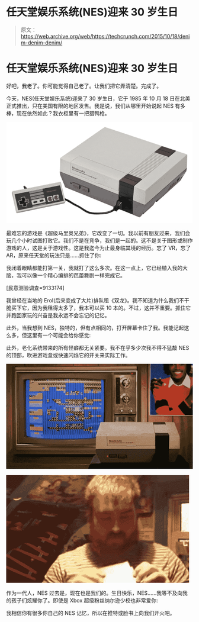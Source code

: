 # 任天堂娱乐系统(NES)迎来 30 岁生日 

> 原文：<https://web.archive.org/web/https://techcrunch.com/2015/10/18/denim-denim-denim/>

# 任天堂娱乐系统(NES)迎来 30 岁生日

好吧，我老了。你可能觉得自己老了。让我们把它弄清楚。完成了。

今天，NES(任天堂娱乐系统)迎来了 30 岁生日，它于 1985 年 10 月 18 日在北美正式推出，只在美国有限的地区发售。我是说，我们从哪里开始说起 NES 有多棒，现在依然如此？我衣柜里有一把猎鸭枪。

![NES-Console-Set](img/072c2d5ee387f5fdf1520d3e2c67acae.png)

最难忘的游戏是《超级马里奥兄弟》，它改变了一切。我以前有朋友过来，我们会玩几个小时试图打败它。我们不是在竞争，我们是一起的。这不是关于图形或制作游戏的人，这是关于游戏性。这是我迄今为止最身临其境的经历。忘了 VR，忘了 AR，原来任天堂的玩法只是……抓住了你:

我闭着眼睛都能打第一关，我就打了这么多次。在这一点上，它已经植入我的大脑，我可以像一个精心编排的芭蕾舞剧一样完成它。

[民意测验调查=9133174]

我曾经在当地的 Erol(后来变成了大片)排队租《双龙》。我不知道为什么我们不干脆买下它，因为我租得太多了，我本可以买 10 本的。不过，这并不重要。抓住它并跑回家玩的兴奋是我永远不会忘记的记忆。

此外，当我想到 NES，独特的，但有点相同的，打开屏幕卡住了我。我能记起这么多，但这里有一个可能会给你感觉:

此外，老化系统带来的所有怪癖都无关紧要。我不在乎多少次我不得不猛敲 NES 的顶部，吹进游戏盒或快速闪烁它的开关来实际工作。

![aada5ocqzsdhpfqzwgng](img/fa25ef807a8b646cd1d9fc590a9a04f7.png)

![nintendo-blow](img/721f91e1431cbbae854c508caee8c9c8.png)

作为一代人，NES 过去是，现在也是我们的。生日快乐，NES……我等不及向我的孩子们炫耀你了。即使是 Xbox 超级粉丝纳尔逊少校也非常爱你:

我相信你有很多你自己的 NES 记忆，所以在推特或脸书上向我们开火吧。
